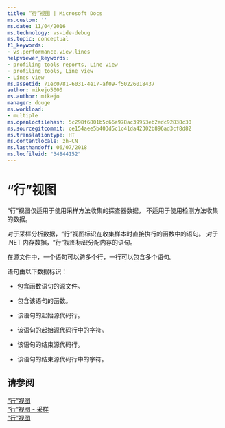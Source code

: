 ```yaml
---
title: “行”视图 | Microsoft Docs
ms.custom: ''
ms.date: 11/04/2016
ms.technology: vs-ide-debug
ms.topic: conceptual
f1_keywords:
- vs.performance.view.lines
helpviewer_keywords:
- profiling tools reports, Line view
- profiling tools, Line view
- Lines view
ms.assetid: 71ec0781-6031-4e17-af09-f50226018437
author: mikejo5000
ms.author: mikejo
manager: douge
ms.workload:
- multiple
ms.openlocfilehash: 5c298f6801b5c66a978ac39953eb2edc92838c30
ms.sourcegitcommit: ce154aee5b403d5c1c41da42302b896ad3cf8d82
ms.translationtype: HT
ms.contentlocale: zh-CN
ms.lasthandoff: 06/07/2018
ms.locfileid: "34844152"
---
```

# <a name="lines-view"></a>“行”视图
“行”视图仅适用于使用采样方法收集的探查器数据， 不适用于使用检测方法收集的数据。  
  
 对于采样分析数据，“行”视图标识在收集样本时直接执行的函数中的语句。 对于 .NET 内存数据，“行”视图标识分配内存的语句。  
  
 在源文件中，一个语句可以跨多个行，一行可以包含多个语句。  
  
 语句由以下数据标识：  
  
-   包含函数语句的源文件。  
  
-   包含该语句的函数。  
  
-   该语句的起始源代码行。  
  
-   该语句的起始源代码行中的字符。  
  
-   该语句的结束源代码行。  
  
-   该语句的结束源代码行中的字符。  
  
## <a name="see-also"></a>请参阅  
 [“行”视图](../profiling/lines-view-sampling-data.md)   
 [“行”视图 - 采样](../profiling/lines-view-dotnet-memory-sampling-data.md)   
 [“行”视图](../profiling/lines-view-contention-data.md)